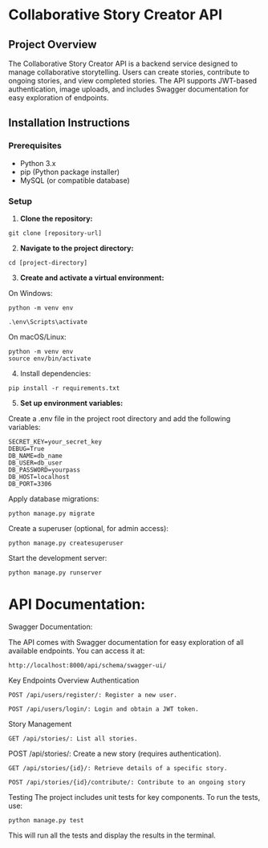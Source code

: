 
# Collaborative Story Creator API

## Project Overview

The Collaborative Story Creator API is a backend service designed to manage collaborative storytelling. Users can create stories, contribute to ongoing stories, and view completed stories. The API supports JWT-based authentication, image uploads, and includes Swagger documentation for easy exploration of endpoints.

## Installation Instructions

### Prerequisites

- Python 3.x
- pip (Python package installer)
- MySQL (or compatible database)

### Setup

1. **Clone the repository:**
```
git clone [repository-url]
```
2. **Navigate to the project directory:**
```
cd [project-directory]
```
3. **Create and activate a virtual environment:**

On Windows:
```
python -m venv env
   
.\env\Scripts\activate
```
On macOS/Linux:
```
python -m venv env
source env/bin/activate
```
4. Install dependencies:

```
pip install -r requirements.txt
```

5. **Set up environment variables:**

Create a .env file in the project root directory and add the following variables:

```
SECRET_KEY=your_secret_key
DEBUG=True
DB_NAME=db_name
DB_USER=db_user
DB_PASSWORD=yourpass
DB_HOST=localhost
DB_PORT=3306
```
Apply database migrations:

```
python manage.py migrate
```
Create a superuser (optional, for admin access):

```
python manage.py createsuperuser
```

Start the development server:

```
python manage.py runserver
```

# API Documentation:
 Swagger Documentation:

The API comes with Swagger documentation for easy exploration of all available endpoints. You can access it at:

```
http://localhost:8000/api/schema/swagger-ui/
```
Key Endpoints Overview
Authentication
```
POST /api/users/register/: Register a new user.
```
```
POST /api/users/login/: Login and obtain a JWT token.
```
Story Management
```
GET /api/stories/: List all stories.
```
POST /api/stories/: Create a new story (requires authentication).
```
GET /api/stories/{id}/: Retrieve details of a specific story.
```
```
POST /api/stories/{id}/contribute/: Contribute to an ongoing story 
```


Testing
The project includes unit tests for key components. To run the tests, use:

```
python manage.py test
```
This will run all the tests and display the results in the terminal.




